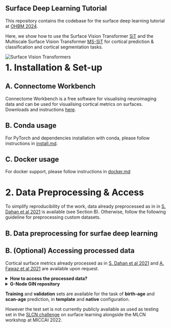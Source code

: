 ## Surface Deep Learning Tutorial

This repository contains the codebase for the surface deep learning tutorial at [OHBM 2024](https://www.humanbrainmapping.org/i4a/pages/index.cfm?pageid=4249).

Here, we show how to use the Surface Vision Transformer [SiT](https://arxiv.org/abs/2203.16414) and the Multiscale Surface Vision Transformer [MS-SiT](https://arxiv.org/abs/2303.11909) for cortical prediction & classification and cortical segmentation tasks.


<img src="./docs/sit_gif.gif"
     alt="Surface Vision Transformers"
     style="float: left; margin-right: 10px;" />


# 1. Installation & Set-up

## A. Connectome Workbench

Connectome Workbench is a free software for visualising neuroimaging data and can be used for visualising cortical metrics on surfaces. Downloads and instructions [here](https://www.humanconnectome.org/software/connectome-workbench). 

## B. Conda usage

For PyTorch and dependencies installation with conda, please follow instructions in [install.md](docs/install.md).

## C. Docker usage

For docker support, please follow instructions in [docker.md](docs/docker.md)


# 2. Data Preprocessing & Access

To simplify reproducibility of the work, data already preprocessed as in in [S. Dahan et al 2021](https://arxiv.org/abs/2203.16414) is available (see Section B). Otherwise, follow the following guideline for preprocessing custom datasets. 

## B. Data preprocessing for surfae deep learning






## B. (Optional) Accessing processed data

Cortical surface metrics already processed as in [S. Dahan et al 2021](https://arxiv.org/abs/2203.16414) and [A. Fawaz et al 2021](https://www.biorxiv.org/content/10.1101/2021.12.01.470730v1) are available upon request. 

<details>
    <summary><b> How to access the processed data?</b></summary>
    <p>
    To access the data please:
    <br>
        <ul type="circle">
            <li>Sign in <a href="https://data.developingconnectome.org/app/template/Login.vm">here</a> </li>
            <li>Sign the dHCP open access agreement </li>
            <li> Forward the confirmation email to <b> slcn.challenge@gmail.com</b>  </li>
        </ul>
    </br>
    </p>
</details>
<details>
  <summary><b> G-Node GIN repository</b></summary>
      <p>
      Once the confirmation has been sent, you will have access to the <b>G-Node GIN repository</b> containing the data already processed.
      The data used for this project is in the zip files <i>`regression_native_space_features.zip`</i> and <i>`regression_template_space_features.zip`</i>. You also need to use the <i>`ico-6.surf.gii`</i> spherical mesh. 
       <img src="./docs/g-node.png"
        alt="Surface Vision Transformers"
        width="400" 
        height="300"
        style="float: left; margin-right: 6px;"/>
      </p>
</details>

**Training** and **validation** sets are available for the task of **birth-age** and **scan-age** prediction, in **template** and **native** configuration.

However the test set is not currently publicly available as used as testing set in the [SLCN challenge](https://slcn.grand-challenge.org/) on surface learning alongside the MLCN workshop at MICCAI 2022. 
